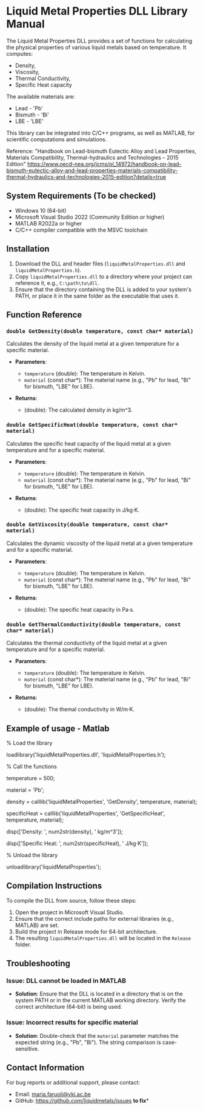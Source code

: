 # Liquid Metal Properties DLL Library Manual

The Liquid Metal Properties DLL provides a set of functions for calculating the physical properties of various liquid metals based on temperature. 
It computes: 
- Density,
- Viscosity,
- Thermal Conductivity,
- Specific Heat capacity

The available materials are:
- Lead - 'Pb'
- Bismuth - 'Bi'
- LBE - 'LBE'

This library can be integrated into C/C++ programs, as well as MATLAB, for scientific computations and simulations.

Reference: 
"Handbook on Lead-bismuth Eutectic Alloy and Lead Properties, Materials Compatibility, Thermal-hydraulics and Technologies – 2015 Edition"
https://www.oecd-nea.org/jcms/pl_14972/handbook-on-lead-bismuth-eutectic-alloy-and-lead-properties-materials-compatibility-thermal-hydraulics-and-technologies-2015-edition?details=true

## System Requirements (To be checked)
- Windows 10 (64-bit)
- Microsoft Visual Studio 2022 (Community Edition or higher)
- MATLAB R2022a or higher
- C/C++ compiler compatible with the MSVC toolchain


## Installation
1. Download the DLL and header files (`liquidMetalProperties.dll` and `liquidMetalProperties.h`).
2. Copy `liquidMetalProperties.dll` to a directory where your project can reference it, e.g., `C:\path\to\dll`.
3. Ensure that the directory containing the DLL is added to your system's PATH, or place it in the same folder as the executable that uses it.

## Function Reference

### `double GetDensity(double temperature, const char* material)`
Calculates the density of the liquid metal at a given temperature for a specific material.

- **Parameters**:
  - `temperature` (double): The temperature in Kelvin.
  - `material` (const char*): The material name (e.g., "Pb" for lead, "Bi" for bismuth, "LBE" for LBE).
  
- **Returns**:
  - (double): The calculated density in kg/m^3.

### `double GetSpecificHeat(double temperature, const char* material)`
Calculates the specific heat capacity of the liquid metal at a given temperature and for a specific material.

- **Parameters**:
  - `temperature` (double): The temperature in Kelvin.
  - `material` (const char*): The material name (e.g., "Pb" for lead, "Bi" for bismuth, "LBE" for LBE).
  
- **Returns**:
  - (double): The specific heat capacity in J/kg·K.
 
### `double GetViscosity(double temperature, const char* material)`
Calculates the dynamic viscosity of the liquid metal at a given temperature and for a specific material.

- **Parameters**:
  - `temperature` (double): The temperature in Kelvin.
  - `material` (const char*): The material name (e.g., "Pb" for lead, "Bi" for bismuth, "LBE" for LBE).
  
- **Returns**:
  - (double): The specific heat capacity in Pa·s.

### `double GetThermalConductivity(double temperature, const char* material)`
Calculates the thermal conductivity of the liquid metal at a given temperature and for a specific material.

- **Parameters**:
  - `temperature` (double): The temperature in Kelvin.
  - `material` (const char*): The material name (e.g., "Pb" for lead, "Bi" for bismuth, "LBE" for LBE).
  
- **Returns**:
  - (double): The themal conductivity in W/m·K.
 
 ## Example of usage - Matlab
 
% Load the library

loadlibrary('liquidMetalProperties.dll', 'liquidMetalProperties.h');

% Call the functions

temperature = 500;

material = 'Pb';

density = calllib('liquidMetalProperties', 'GetDensity', temperature, material);

specificHeat = calllib('liquidMetalProperties', 'GetSpecificHeat', temperature, material);

disp(['Density: ', num2str(density), ' kg/m^3']);

disp(['Specific Heat: ', num2str(specificHeat), ' J/kg·K']);

% Unload the library

unloadlibrary('liquidMetalProperties');


## Compilation Instructions

To compile the DLL from source, follow these steps:

1. Open the project in Microsoft Visual Studio.
2. Ensure that the correct include paths for external libraries (e.g., MATLAB) are set.
3. Build the project in Release mode for 64-bit architecture.
4. The resulting `liquidMetalProperties.dll` will be located in the `Release` folder.

## Troubleshooting

### Issue: DLL cannot be loaded in MATLAB
- **Solution**: Ensure that the DLL is located in a directory that is on the system PATH or in the current MATLAB working directory. Verify the correct architecture (64-bit) is being used.

### Issue: Incorrect results for specific material
- **Solution**: Double-check that the `material` parameter matches the expected string (e.g., "Pb", "Bi"). The string comparison is case-sensitive.


## Contact Information
For bug reports or additional support, please contact:
- Email: maria.faruoli@vki.ac.be
- GitHub: https://github.com/liquidmetals/issues  ****to fix*****




